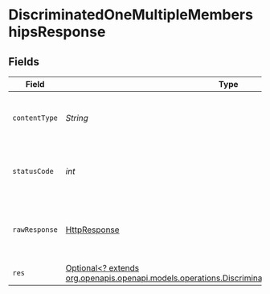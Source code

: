 # DiscriminatedOneMultipleMembershipsResponse


## Fields

| Field                                                                                                                                                                  | Type                                                                                                                                                                   | Required                                                                                                                                                               | Description                                                                                                                                                            |
| ---------------------------------------------------------------------------------------------------------------------------------------------------------------------- | ---------------------------------------------------------------------------------------------------------------------------------------------------------------------- | ---------------------------------------------------------------------------------------------------------------------------------------------------------------------- | ---------------------------------------------------------------------------------------------------------------------------------------------------------------------- |
| `contentType`                                                                                                                                                          | *String*                                                                                                                                                               | :heavy_check_mark:                                                                                                                                                     | HTTP response content type for this operation                                                                                                                          |
| `statusCode`                                                                                                                                                           | *int*                                                                                                                                                                  | :heavy_check_mark:                                                                                                                                                     | HTTP response status code for this operation                                                                                                                           |
| `rawResponse`                                                                                                                                                          | [HttpResponse<InputStream>](https://docs.oracle.com/en/java/javase/11/docs/api/java.net.http/java/net/http/HttpResponse.html)                                          | :heavy_check_mark:                                                                                                                                                     | Raw HTTP response; suitable for custom response parsing                                                                                                                |
| `res`                                                                                                                                                                  | [Optional<? extends org.openapis.openapi.models.operations.DiscriminatedOneMultipleMembershipsRes>](../../models/operations/DiscriminatedOneMultipleMembershipsRes.md) | :heavy_minus_sign:                                                                                                                                                     | OK                                                                                                                                                                     |